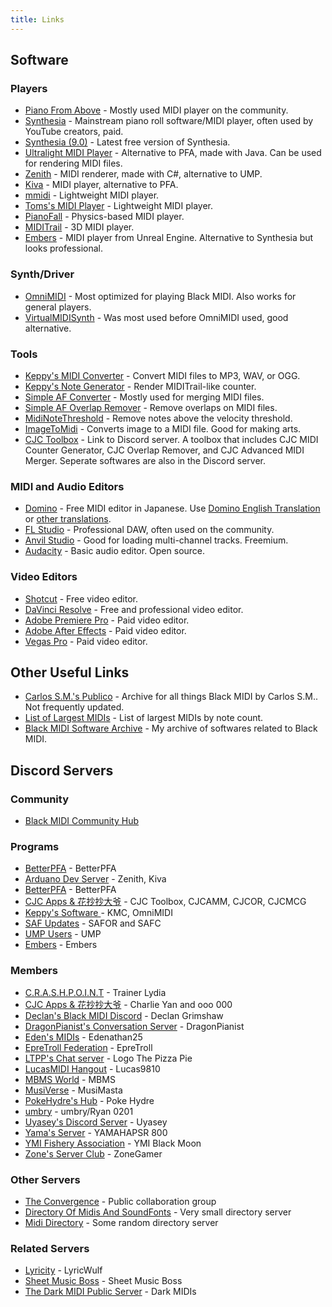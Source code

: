 ```yaml
---
title: Links
---
```


## Software

### Players

- [Piano From Above](http://kaleidonkep99.altervista.org/pfamirror/index.html) - Mostly used MIDI player on the community.
- [Synthesia](https://www.synthesiagame.com/download) - Mainstream piano roll software/MIDI player, often used by YouTube creators, paid.
- [Synthesia (9.0)](https://www.synthesiagame.com/downloadSynthesia?product=Synthesia&platform=win_sa&version=9) - Latest free version of Synthesia.
- [Ultralight MIDI Player](https://pipiraworld.web.fc2.com/ump/en.html) - Alternative to PFA, made with Java. Can be used for rendering MIDI files.
- [Zenith](https://github.com/arduano/Zenith-MIDI/) - MIDI renderer, made with C#, alternative to UMP.
- [Kiva](https://github.com/arduano/Kiva/) - MIDI player, alternative to PFA.
- [mmidi](https://sono.9net.org/prog/mmidi) - Lightweight MIDI player.
- [Toms's MIDI Player](http://www.grandgent.com/tom/projects/tmidi/) - Lightweight MIDI player.
- [PianoFall](https://bitbucket.org/steart/pianofall/wiki/Home) - Physics-based MIDI player.
- [MIDITrail](https://osdn.net/projects/miditrail/) - 3D MIDI player.
- [Embers](https://github.com/LyricWulf/Embers/releases/latest) - MIDI player from Unreal Engine. Alternative to Synthesia but looks professional.

### Synth/Driver

- [OmniMIDI](https://github.com/KeppySoftware/OmniMIDI/) - Most optimized for playing Black MIDI. Also works for general players.
- [VirtualMIDISynth](https://coolsoft.altervista.org/en/virtualmidisynth) - Was most used before OmniMIDI used, good alternative.

### Tools

- [Keppy's MIDI Converter](https://github.com/KeppySoftware/KMC) - Convert MIDI files to MP3, WAV, or OGG.	
- [Keppy's Note Generator](https://github.com/KeppySoftware/KeppyCounterGenerator) - Render MIDITrail-like counter.
- [Simple AF Converter](https://github.com/DixelU/SAFC/releases) - Mostly used for merging MIDI files.
- [Simple AF Overlap Remover](https://github.com/DixelU/SAFOR/releases) - Remove overlaps on MIDI files.
- [MidiNoteThreshold](https://cdn.discordapp.com/attachments/342003805270966284/594536903173210122/) - Remove notes above the velocity threshold.
- [ImageToMidi](https://cdn.discordapp.com/attachments/342003805270966284/591137488970448896/ImageToMidi.exe) - Converts image to a MIDI file. Good for making arts.
- [CJC Toolbox](https://discord.gg/uxCqAEz) - Link to Discord server. A toolbox that includes CJC MIDI Counter Generator, CJC Overlap Remover, and CJC Advanced MIDI Merger. Seperate softwares are also in the Discord server.

### MIDI and Audio Editors

- [Domino](http://takabosoft.com/domino) - Free MIDI editor in Japanese. Use [Domino English Translation](https://github.com/Hans5958/Domino-English-Translation/) or [other translations](https://hans5958.me/Black-MIDI-Meta/domino-translations/).
- [FL Studio](https://www.image-line.com/flstudio/) - Professional DAW, often used on the community.
- [Anvil Studio](https://www.anvilstudio.com/) - Good for loading multi-channel tracks. Freemium.
- [Audacity](https://audacityteam.org) - Basic audio editor. Open source.

### Video Editors

- [Shotcut](https://shotcut.org/) - Free video editor.
- [DaVinci Resolve](https://www.blackmagicdesign.com/products/davinciresolve/) - Free and professional video editor.
- [Adobe Premiere Pro](https://www.adobe.com/products/premiere.html) - Paid video editor.
- [Adobe After Effects](https://www.adobe.com/products/aftereffects.html) - Paid video editor.
- [Vegas Pro](https://www.vegascreativesoftware.com/us/vegas-pro/) - Paid video editor.

## Other Useful Links

- [Carlos S.M.'s Publico](https://drive.google.com/drive/u/0/folders/0B-jbdgbiY_-YYm5WemFvTkM0Tnc) - Archive for all things Black MIDI by Carlos S.M.. Not frequently updated.
- [List of Largest MIDIs](https://px.tru.io/BMLargeList) - List of largest MIDIs by note count.
- [Black MIDI Software Archive](https://px.tru.io/BMSoftwareArchive) - My archive of softwares related to Black MIDI.

## Discord Servers

### Community

- [Black MIDI Community Hub](https://discord.gg/s42aft8)

### Programs

- [BetterPFA](https://discord.gg/wwSkpN5) - BetterPFA
- [Arduano Dev Server](https://discord.gg/8e5FXB) - Zenith, Kiva
- [BetterPFA](https://discord.gg/5sMugcQ) - BetterPFA
- [CJC Apps & 花抄抄大爷](https://discord.gg/uxCqAEz) - CJC Toolbox, CJCAMM, CJCOR, CJCMCG
- [Keppy's Software ](https://discord.gg/73DVswT) - KMC, OmniMIDI 
- [SAF Updates](https://discord.gg/CsgEW4P) - SAFOR and SAFC
- [UMP Users](https://discord.gg/pxPRFU8) - UMP 
- [Embers](https://discord.gg/MaCxW5u) - Embers

### Members

- [C.R.A.S.H.P.O.I.N.T](https://discord.gg/faSAaRN) - Trainer Lydia
- [CJC Apps & 花抄抄大爷](https://discord.gg/uxCqAEz) - Charlie Yan and ooo 000
- [Declan's Black MIDI Discord](https://discord.gg/JtMZnV4) - Declan Grimshaw
- [DragonPianist's Conversation Server](https://discord.gg/ERdvaRz) - DragonPianist
- [Eden's MIDIs](https://discord.gg/28cf6yS) - Edenathan25
- [EpreTroll Federation](https://discord.gg/gVkfqxS) - EpreTroll
- [LTPP's Chat server](https://discord.gg/bFUquR4) - Logo The Pizza Pie 
- [LucasMIDI Hangout](https://discord.gg/PK9VMv3) - Lucas9810
- [MBMS World](https://discord.gg/q9B59mT) - MBMS 
- [MusiVerse](https://discord.gg/3FZCgbk) - MusiMasta
- [PokeHydre's Hub](https://discord.gg/r2xkfC8) - Poke Hydre 
- [umbry](https://discord.gg/TpZGayH) - umbry/Ryan 0201
- [Uyasey's Discord Server](https://discord.gg/cK5fcyd) - Uyasey 
- [Yama's Server](https://discord.gg/HCfSyNd) - YAMAHAPSR 800
- [YMI Fishery Association](https://discord.gg/JYzannZ) - YMI Black Moon 
- [Zone's Server Club](https://discord.gg/BCeBuFy) - ZoneGamer

### Other Servers

- [The Convergence](https://discord.gg/NkggT42) - Public collaboration group
- [Directory Of Midis And SoundFonts](https://discord.gg/DpuJVn4) - Very small directory server 
- [Midi Directory](https://discord.gg/3zmawFn) - Some random directory server

### Related Servers

- [Lyricity](https://discord.gg/dog) - LyricWulf
- [Sheet Music Boss](https://discord.gg/H4ErJyc) - Sheet Music Boss
- [The Dark MIDI Public Server](https://discord.gg/g8GjbNq) - Dark MIDIs
